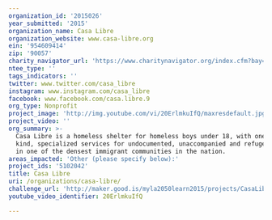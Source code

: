 ```yaml
---
organization_id: '2015026'
year_submitted: '2015'
organization_name: Casa Libre
organization_website: www.casa-libre.org
ein: '954609414'
zip: '90057'
charity_navigator_url: 'https://www.charitynavigator.org/index.cfm?bay=search.profile&ein=954609414'
ntee_type: ''
tags_indicators: ''
twitter: www.twitter.com/casa_libre
instagram: www.instagram.com/casa_libre
facebook: www.facebook.com/casa.libre.9
org_type: Nonprofit
project_image: 'http://img.youtube.com/vi/20ErlmkuIfQ/maxresdefault.jpg'
project_video: ''
org_summary: >-
  Casa Libre is a homeless shelter for homeless boys under 18, with one of a
  kind, specialized services for undocumented, unaccompanied and refugee minors
  in one of the densest immigrant communities in the nation.
areas_impacted: 'Other (please specify below):'
project_ids: '5102042'
title: Casa Libre
uri: /organizations/casa-libre/
challenge_url: 'http://maker.good.is/myla2050learn2015/projects/CasaLibre.html'
youtube_video_identifier: 20ErlmkuIfQ

---
```

